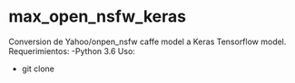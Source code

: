 # max_open_nsfw_keras

Conversion de Yahoo/onpen_nsfw caffe model a Keras Tensorflow model.
Requerimientos:
  -Python 3.6
Uso:
  - git clone 
